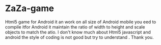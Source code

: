 # ZaZa-game
Html5 game for Android
it an work on all size of Android mobile  you eed to compile itfor Android 
it maintain the ratio of width to height and scale objects to match the atio. 
I don't know much about Html5 javascript and android 
the style of coding is not good but try to understand .
Thank you. 
